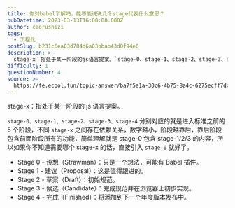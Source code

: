 ```yaml
---
title: 你对babel了解吗，能不能说说几个stage代表什么意思？
pubDatetime: 2023-03-13T16:00:00.000Z
author: caorushizi
tags:
  - 工程化
postSlug: b231c6ea03d784d6a03bbab43d0f94e6
description: >-
  stage-x：指处于某一阶段的js语言提案。`stage-0、stage-1、stage-2、stage-3、stage-4`分别对应的就是进入标准之前的5个阶段，不同`stage-x`之间存在依赖
difficulty: 1
questionNumber: 4
source: >-
  https://fe.ecool.fun/topic-answer/ba7f5a1a-30c6-4b75-8a4c-6275ecff7dc8?orderBy=updateTime&order=desc&tagId=28
---
```


stage-x：指处于某一阶段的 js 语言提案。

`stage-0、stage-1、stage-2、stage-3、stage-4` 分别对应的就是进入标准之前的 5 个阶段，不同 `stage-x` 之间存在依赖关系，数字越小，阶段越靠后，靠后阶段包含前面阶段所有的功能，简单理解就是 stage-0 包含 stage-1/2/3 的内容，所以如果你不知道需要哪个 stage-x 的话，直接引入 `stage-0` 就好了。

- Stage 0 - 设想（Strawman）：只是一个想法，可能有 Babel 插件。
- Stage 1 - 建议（Proposal）：这是值得跟进的。
- Stage 2 - 草案（Draft）：初始规范。
- Stage 3 - 候选（Candidate）：完成规范并在浏览器上初步实现。
- Stage 4 - 完成（Finished）：将添加到下一个年度版本发布中。
